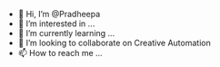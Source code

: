- 👋 Hi, I’m @Pradheepa
- 👀 I’m interested in ...
- 🌱 I’m currently learning ...
- 💞️ I’m looking to collaborate on Creative Automation
- 📫 How to reach me ...

